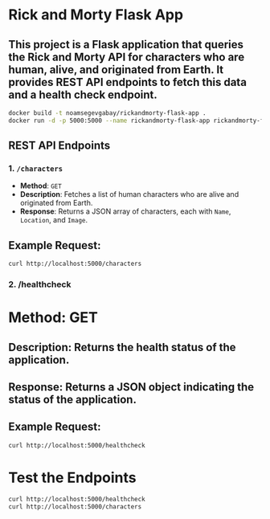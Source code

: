 # Rick and Morty Flask App

## This project is a Flask application that queries the Rick and Morty API for characters who are human, alive, and originated from Earth. It provides REST API endpoints to fetch this data and a health check endpoint.

```bash
docker build -t noamsegevgabay/rickandmorty-flask-app .
docker run -d -p 5000:5000 --name rickandmorty-flask-app rickandmorty-flask-app
```

 ## REST API Endpoints
 
### 1. `/characters`
- **Method**: `GET`
- **Description**: Fetches a list of human characters who are alive and originated from Earth.
- **Response**: Returns a JSON array of characters, each with `Name`, `Location`, and `Image`.
## Example Request:
```bash
curl http://localhost:5000/characters
```
### 2. /healthcheck
# Method: GET
## Description: Returns the health status of the application.
## Response: Returns a JSON object indicating the status of the application.
## Example Request:
```bash
curl http://localhost:5000/healthcheck
```
# Test the Endpoints
```bash
curl http://localhost:5000/healthcheck
curl http://localhost:5000/characters
```
